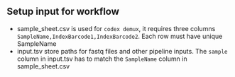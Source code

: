 ## Setup input for workflow
* sample_sheet.csv is used for `codex demux`, it requires three columns `SampleName,IndexBarcode1,IndexBarcode2`. Each row must have unique SampleName
* input.tsv store paths for fastq files and other pipeline inputs. The `sample` column in input.tsv has to match the `SampleName` column in sample_sheet.csv
